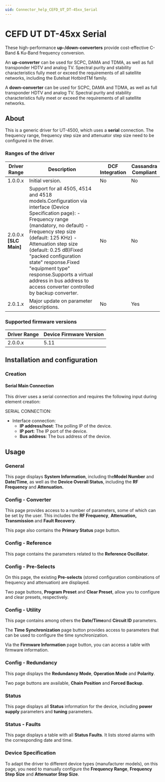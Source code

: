 ```yaml
---
uid: Connector_help_CEFD_UT_DT-45xx_Serial
---
```


# CEFD UT DT-45xx Serial

These high-performance **up-/down-converters** provide cost-effective C-Band & Ku-Band frequency conversion.

An **up-converter** can be used for SCPC, DAMA and TDMA, as well as full transponder HDTV and analog TV. Spectral purity and stability characteristics fully meet or exceed the requirements of all satellite networks, including the Eutelsat HotbirdTM family.

A **down-converter** can be used for SCPC, DAMA and TDMA, as well as full transponder HDTV and analog TV. Spectral purity and stability characteristics fully meet or exceed the requirements of all satellite networks.

## About

This is a generic driver for UT-4500, which uses a **serial** connection. The frequency range, frequency step size and attenuator step size need to be configured in the driver.

### Ranges of the driver

| **Driver Range**         | **Description**                                                                                                                                                                                                                                                                                                                                                                                            | **DCF Integration** | **Cassandra Compliant** |
|--------------------------|------------------------------------------------------------------------------------------------------------------------------------------------------------------------------------------------------------------------------------------------------------------------------------------------------------------------------------------------------------------------------------------------------------|---------------------|-------------------------|
| 1.0.0.x                  | Initial version.                                                                                                                                                                                                                                                                                                                                                                                           | No                  | No                      |
| 2.0.0.x **\[SLC Main\]** | Support for all 4505, 4514 and 4518 models.Configuration via interface (Device Specification page): - Frequency range (mandatory, no default) - Frequency step size (default: 125 KHz) - Attenuation step size (default: 0.25 dB)Fixed "packed configuration state" response.Fixed "equipment type" response.Supports a virtual address in bus address to access converter controlled by backup converter. | No                  | No                      |
| 2.0.1.x                  | Major update on parameter descriptions.                                                                                                                                                                                                                                                                                                                                                                    | No                  | Yes                     |

### Supported firmware versions

| **Driver Range** | **Device Firmware Version** |
|------------------|-----------------------------|
| 2.0.0.x          | 5.11                        |

## Installation and configuration

### Creation

#### Serial Main Connection

This driver uses a serial connection and requires the following input during element creation:

SERIAL CONNECTION:

- Interface connection:
  - **IP address/host**: The polling IP of the device.
  - **IP port**: The IP port of the device.
  - **Bus address**: The bus address of the device.

## Usage

### General

This page displays **System Information**, including the**Model Number** and **Date/Time**, as well as the **Device Overall Status**, including the **RF Frequency** and **Attenuation.**

### Config - Converter

This page provides access to a number of parameters, some of which can be set by the user. This includes the **RF Frequency**, **Attenuation, Transmission** and **Fault Recovery**.

This page also contains the **Primary Status** page button.

### Config - Reference

This page contains the parameters related to the **Reference Oscillator**.

### Config - Pre-Selects

On this page, the existing **Pre-selects** (stored configuration combinations of frequency and attenuation) are displayed.

Two page buttons, **Program Preset** and **Clear Preset**, allow you to configure and clear presets, respectively.

### Config - Utility

This page contains among others the **Date/Time**and **Circuit ID** parameters.

The **Time Synchronization** page button provides access to parameters that can be used to configure the time synchronization.

Via the **Firmware Information** page button, you can access a table with firmware information.

### Config - Redundancy

This page displays the **Redundancy Mode**, **Operation Mode** and **Polarity**.

Two page buttons are available, **Chain Position** and **Forced Backup**.

### Status

This page displays all **Status** information for the device, including **power supply** parameters and **tuning** parameters.

### Status - Faults

This page displays a table with all **Status Faults**. It lists stored alarms with the corresponding date and time.

### Device Specification

To adapt the driver to different device types (manufacturer models), on this page, you need to manually configure the **Frequency Range**, **Frequency Step Size** and **Attenuator Step Size**.
